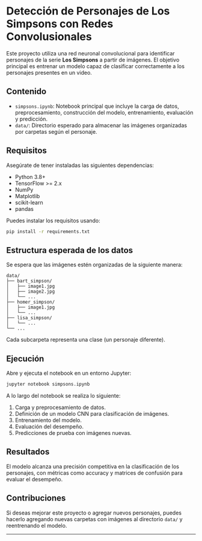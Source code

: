 # Detección de Personajes de Los Simpsons con Redes Convolusionales

Este proyecto utiliza una red neuronal convolucional para identificar personajes de la serie **Los Simpsons** a partir de imágenes. El objetivo principal es entrenar un modelo capaz de clasificar correctamente a los personajes presentes en un video.

## Contenido

- `simpsons.ipynb`: Notebook principal que incluye la carga de datos, preprocesamiento, construcción del modelo, entrenamiento, evaluación y predicción.
- `data/`: Directorio esperado para almacenar las imágenes organizadas por carpetas según el personaje.

## Requisitos

Asegúrate de tener instaladas las siguientes dependencias:

- Python 3.8+
- TensorFlow >= 2.x
- NumPy
- Matplotlib
- scikit-learn
- pandas

Puedes instalar los requisitos usando:

```bash
pip install -r requirements.txt
````
## Estructura esperada de los datos

Se espera que las imágenes estén organizadas de la siguiente manera:

```
data/
├── bart_simpson/
│   ├── image1.jpg
│   ├── image2.jpg
│   └── ...
├── homer_simpson/
│   ├── image1.jpg
│   └── ...
├── lisa_simpson/
│   └── ...
└── ...
```

Cada subcarpeta representa una clase (un personaje diferente).

## Ejecución

Abre y ejecuta el notebook en un entorno Jupyter:

```bash
jupyter notebook simpsons.ipynb
```

A lo largo del notebook se realiza lo siguiente:

1. Carga y preprocesamiento de datos.
2. Definición de un modelo CNN para clasificación de imágenes.
3. Entrenamiento del modelo.
4. Evaluación del desempeño.
5. Predicciones de prueba con imágenes nuevas.

## Resultados

El modelo alcanza una precisión competitiva en la clasificación de los personajes, con métricas como accuracy y matrices de confusión para evaluar el desempeño.

## Contribuciones

Si deseas mejorar este proyecto o agregar nuevos personajes, puedes hacerlo agregando nuevas carpetas con imágenes al directorio `data/` y reentrenando el modelo.

---


